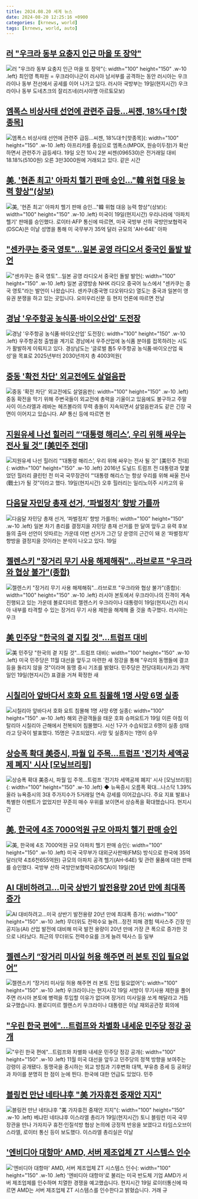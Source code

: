 ```yaml
---
title: 2024.08.20 세계 뉴스
date: 2024-08-20 12:25:16 +0900
categories: [krnews, world]
tags: [krnews, world, auto]
---
```

## [러 "우크라 동부 요충지 인근 마을 또 장악"](https://n.news.naver.com/mnews/article/001/0014882341)

![러 "우크라 동부 요충지 인근 마을 또 장악"](https://mimgnews.pstatic.net/image/origin/001/2024/08/19/14882341.jpg?type=nf220_150){: width="100" height="150" .w-10 .left}
최인영 특파원 = 우크라이나군이 러시아 남서부를 공격하는 동안 러시아는 우크라이나 동부 전선에서 공세를 이어 나가고 있다. 러시아 국방부는 19일(현지시간) 우크라이나 동부 도네츠크의 잘리즈네(러시아명 아르툐모보)

## [엠폭스 비상사태 선언에 관련주 급등…씨젠, 18%대↑[핫종목]](https://n.news.naver.com/mnews/article/421/0007736943)

![엠폭스 비상사태 선언에 관련주 급등…씨젠, 18%대↑[핫종목]](https://mimgnews.pstatic.net/image/origin/421/2024/08/19/7736943.jpg?type=nf220_150){: width="100" height="150" .w-10 .left}
아프리카를 중심으로 엠폭스(MPOX, 원숭이두창)가 확산하면서 관련주가 급등세다. 19일 오전 10시 2분 씨젠(096530)은 전거래일 대비 18.18%(5100원) 오른 3만3000원에 거래되고 있다. 같은 시간

## [美, '현존 최고' 아파치 헬기 판매 승인…"韓 위협 대응 능력 향상"(상보)](https://n.news.naver.com/mnews/article/421/0007738612)

![美, '현존 최고' 아파치 헬기 판매 승인…"韓 위협 대응 능력 향상"(상보)](https://mimgnews.pstatic.net/image/origin/421/2024/08/20/7738612.jpg?type=nf220_150){: width="100" height="150" .w-10 .left}
미국이 19일(현지시간) 우리나라에 '아파치 헬기' 판매를 승인했다. 로이터·AFP 통신에 따르면, 미국 국방부 산하 국방안보협력국(DSCA)은 이날 성명을 통해 미 국무부가 35억 달러 규모의 'AH-64E' 아파

## ["센카쿠는 중국 영토"…일본 공영 라디오서 중국인 돌발 발언](https://n.news.naver.com/mnews/article/437/0000406890)

!["센카쿠는 중국 영토"…일본 공영 라디오서 중국인 돌발 발언](https://mimgnews.pstatic.net/image/origin/437/2024/08/20/406890.jpg?type=nf220_150){: width="100" height="150" .w-10 .left}
일본 공영방송 NHK 라디오 중국어 뉴스에서 "센카쿠는 중국 영토"라는 발언이 나왔습니다. 센카쿠(중국명 댜오위다오) 열도는 중국과 일본이 영유권 분쟁을 하고 있는 곳입니다. 요미우리신문 등 현지 언론에 따르면 전날

## [경남 '우주항공 농식품·바이오산업' 도전장](https://n.news.naver.com/mnews/article/015/0005023236)

![경남 '우주항공 농식품·바이오산업' 도전장](https://mimgnews.pstatic.net/image/origin/015/2024/08/19/5023236.jpg?type=nf220_150){: width="100" height="150" .w-10 .left}
우주항공청 출범을 계기로 경남에서 우주산업에 농식품 분야를 접목하려는 시도가 활발하게 이뤄지고 있다. 경상남도는 ‘글로벌 톱5 우주항공 농식품·바이오산업 육성’을 목표로 2025년부터 2030년까지 총 4003억원(

## [중동 '확전 차단' 외교전에도 살얼음판](https://n.news.naver.com/mnews/article/214/0001368692)

![중동 '확전 차단' 외교전에도 살얼음판](https://mimgnews.pstatic.net/image/origin/214/2024/08/19/1368692.jpg?type=nf220_150){: width="100" height="150" .w-10 .left}
중동 확전을 막기 위해 주변국들이 외교전에 총력을 기울이고 있음에도 불구하고 주말 사이 이스라엘과 레바논 헤즈볼라의 무력 충돌이 지속되면서 살얼음판과도 같은 긴장 국면이 이어지고 있습니다. AP 통신 등에 따르면 현

## [지원유세 나선 힐러리 “‘대통령 해리스’, 우리 위해 싸우는 전사 될 것” [美민주 전대]](https://n.news.naver.com/mnews/article/016/0002351827)

![지원유세 나선 힐러리 “‘대통령 해리스’, 우리 위해 싸우는 전사 될 것” [美민주 전대]](https://mimgnews.pstatic.net/image/origin/016/2024/08/20/2351827.jpg?type=nf220_150){: width="100" height="150" .w-10 .left}
2016년 도널드 트럼프 전 대통령과 맞붙었던 힐러리 클린턴 전 미국 국무장관이 “‘대통령 해리스’는 항상 우리를 위해 싸울 전사(戰士)가 될 것”이라고 했다. 19일(현지시간) 오후 힐러리는 일리노이주 시카고의 유

## [다음달 자민당 총재 선거, ‘파벌정치’ 향방 가를까](https://n.news.naver.com/mnews/article/011/0004381502)

![다음달 자민당 총재 선거, ‘파벌정치’ 향방 가를까](https://mimgnews.pstatic.net/image/origin/011/2024/08/19/4381502.jpg?type=nf220_150){: width="100" height="150" .w-10 .left}
일본 차기 총리를 결정지을 자민당 총재 선거를 한 달여 앞두고 유력 후보들의 출마 선언이 잇따르는 가운데 이번 선거가 그간 당 운영의 근간이 돼 온 ‘파벌정치’ 향방을 결정지을 것이라는 분석이 나오고 있다. 19일

## [젤렌스키 "장거리 무기 사용 해제해줘"…라브로프 "우크라와 협상 불가"(종합)](https://n.news.naver.com/mnews/article/421/0007738596)

![젤렌스키 "장거리 무기 사용 해제해줘"…라브로프 "우크라와 협상 불가"(종합)](https://mimgnews.pstatic.net/image/origin/421/2024/08/20/7738596.jpg?type=nf220_150){: width="100" height="150" .w-10 .left}
러시아 본토에서 우크라이나의 진격이 계속 진행되고 있는 가운데 볼로디미르 젤렌스키 우크라이나 대통령이 19일(현지시간) 러시아 내부를 타격할 수 있는 장거리 무기 사용 제한을 해제해 줄 것을 촉구했다. 러시아는 우크

## [美 민주당 "한국의 곁 지킬 것"…트럼프 대비](https://n.news.naver.com/mnews/article/215/0001175968)

![美 민주당 "한국의 곁 지킬 것"…트럼프 대비](https://mimgnews.pstatic.net/image/origin/215/2024/08/20/1175968.jpg?type=nf220_150){: width="100" height="150" .w-10 .left}
미국 민주당은 11월 대선을 앞두고 마련한 새 정강을 통해 "우리의 동맹들에 결코 등을 돌리지 않을 것"이라며 동맹 중시 기조를 밝혔다. 민주당은 전당대회(시카고) 개막일인 19일(현지시간) 표결을 거쳐 확정한 새

## [시칠리아 앞바다서 호화 요트 침몰해 1명 사망 6명 실종](https://n.news.naver.com/mnews/article/003/0012736234)

![시칠리아 앞바다서 호화 요트 침몰해 1명 사망 6명 실종](https://mimgnews.pstatic.net/image/origin/003/2024/08/19/12736234.jpg?type=nf220_150){: width="100" height="150" .w-10 .left}
해외 관광객들을 태운 호화 슈퍼요트가 19일 이른 아침 이탈리아 시칠리아 근해에서 전복되어 침몰했다. 시신 1구가 수습되었고 6명이 실종 상태라고 당국이 발표했다. 15명은 구조되었다. 사망 및 실종자는 1명이 승무

## [상승폭 확대 美증시, 파월 입 주목…트럼프 '전기차 세액공제 폐지' 시사 [모닝브리핑]](https://n.news.naver.com/mnews/article/015/0005023327)

![상승폭 확대 美증시, 파월 입 주목…트럼프 '전기차 세액공제 폐지' 시사 [모닝브리핑]](https://mimgnews.pstatic.net/image/origin/015/2024/08/20/5023327.jpg?type=nf220_150){: width="100" height="150" .w-10 .left}
◆ 뉴욕증시 오름폭 확대…나스닥 1.39% 올라 뉴욕증시의 3대 주가지수가 5거래일 연속 강세를 이어갔습니다. 주요 지표 발표나 특별한 이벤트가 없었지만 꾸준히 매수 우위를 보이면서 상승폭을 확대했습니다. 현지시간

## [美, 한국에 4조 7000억원 규모 아파치 헬기 판매 승인](https://n.news.naver.com/mnews/article/016/0002351532)

![美, 한국에 4조 7000억원 규모 아파치 헬기 판매 승인](https://mimgnews.pstatic.net/image/origin/016/2024/08/20/2351532.jpg?type=nf220_150){: width="100" height="150" .w-10 .left}
미국 국무부가 대외군사판매(FMS) 방식으로 한국에 35억 달러(약 4조6천655억원) 규모의 아파치 공격 헬기(AH-64E) 및 관련 물품에 대한 판매를 승인했다. 국방부 산하 국방안보협력국(DSCA)이 19일(현

## [AI 대비하려고…미국 상반기 발전용량 20년 만에 최대폭 증가](https://n.news.naver.com/mnews/article/001/0014882845)

![AI 대비하려고…미국 상반기 발전용량 20년 만에 최대폭 증가](https://mimgnews.pstatic.net/image/origin/001/2024/08/20/14882845.jpg?type=nf220_150){: width="100" height="150" .w-10 .left}
무더위도 전력수요 늘려…정전 피해 경험 텍사스주 긴장 인공지능(AI) 산업 발전에 대비해 미국 발전 용량이 20년 만에 가장 큰 폭으로 증가한 것으로 나타났다. 최근의 무더위도 전력수요를 크게 늘려 텍사스 등 일부

## [젤렌스키 “장거리 미사일 허용 해주면 러 본토 진입 필요없어”](https://n.news.naver.com/mnews/article/056/0011783756)

![젤렌스키 “장거리 미사일 허용 해주면 러 본토 진입 필요없어”](https://mimgnews.pstatic.net/image/origin/056/2024/08/20/11783756.jpg?type=nf220_150){: width="100" height="150" .w-10 .left}
우크라이나는 현지시각 19일 서방이 무기사용 제한을 풀어주면 러시아 본토에 병력을 투입할 이유가 없다며 장거리 미사일을 쏘게 해달라고 거듭 요구했습니다. 볼로디미르 젤렌스키 우크라이나 대통령은 이날 재외공관장 회의에

## ["우린 한국 편에"…트럼프와 차별화 내세운 민주당 정강 공개](https://n.news.naver.com/mnews/article/008/0005078648)

!["우린 한국 편에"…트럼프와 차별화 내세운 민주당 정강 공개](https://mimgnews.pstatic.net/image/origin/008/2024/08/19/5078648.jpg?type=nf220_150){: width="100" height="150" .w-10 .left}
11월 미국 대선을 앞두고 민주당의 정책 방향을 보여주는 강령이 공개됐다. 동맹국을 중시하는 외교 방침과 기후변화 대책, 부유층 증세 등 공화당과 차이를 분명히 한 점이 눈에 띈다. 한국에 대한 언급도 있었다. 민주

## [블링컨 만난 네타냐후 "美 가자휴전 중재안 지지"](https://n.news.naver.com/mnews/article/016/0002351545)

![블링컨 만난 네타냐후 "美 가자휴전 중재안 지지"](https://mimgnews.pstatic.net/image/origin/016/2024/08/20/2351545.jpg?type=nf220_150){: width="100" height="150" .w-10 .left}
베냐민 네타냐후 이스라엘 총리가 19일(현지시간) 토니 블링컨 미국 국무장관을 만나 가자지구 휴전·인질석방 협상 논의에 긍정적 반응을 보였다고 타임스오브이스라엘, 로이터 통신 등이 보도했다. 이스라엘 총리실은 이날

## ['엔비디아 대항마' AMD, 서버 제조업체 ZT 시스템스 인수](https://n.news.naver.com/mnews/article/374/0000398058)

!['엔비디아 대항마' AMD, 서버 제조업체 ZT 시스템스 인수](https://mimgnews.pstatic.net/image/origin/374/2024/08/20/398058.jpg?type=nf220_150){: width="100" height="150" .w-10 .left}
'엔비디아 대항마'로 불리는 미국 반도체 기업 AMD가 서버 제조업체를 인수하며 치열한 경쟁을 예고했습니다. 현지시간 19일 로이터통신에 따르면 AMD는 서버 제조업체 ZT 시스템스를 인수한다고 밝혔습니다. 거래 규

